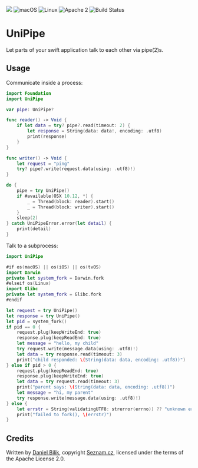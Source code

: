 ![](https://img.shields.io/badge/Swift-4.2-orange.svg?style=flat)
![macOS](https://img.shields.io/badge/os-macOS-green.svg?style=flat)
![Linux](https://img.shields.io/badge/os-linux-green.svg?style=flat)
![Apache 2](https://img.shields.io/badge/license-Apache2-blue.svg?style=flat)
![Build Status](https://travis-ci.com/seznam/swift-unipipe.svg?branch=master)

# UniPipe

Let parts of your swift application talk to each other via pipe(2)s.

## Usage

Communicate inside a process:

```swift
import Foundation
import UniPipe

var pipe: UniPipe?

func reader() -> Void {
	if let data = try? pipe?.read(timeout: 2) {
		let response = String(data: data!, encoding: .utf8)
		print(response)
	}
}

func writer() -> Void {
	let request = "ping"
	try? pipe?.write(request.data(using: .utf8)!)
}

do {
	pipe = try UniPipe()
	if #available(OSX 10.12, *) {
		_ = Thread(block: reader).start()
		_ = Thread(block: writer).start()
	}
	sleep(2)
} catch UniPipeError.error(let detail) {
	print(detail)
}
```

Talk to a subprocess:

```swift
import UniPipe

#if os(macOS) || os(iOS) || os(tvOS)
import Darwin
private let system_fork = Darwin.fork
#elseif os(Linux)
import Glibc
private let system_fork = Glibc.fork
#endif

let request = try UniPipe()
let response = try UniPipe()
let pid = system_fork()
if pid == 0 {
	request.plug(keepWriteEnd: true)
	response.plug(keepReadEnd: true)
	let message = "hello, my child"
	try request.write(message.data(using: .utf8)!)
	let data = try response.read(timeout: 3)
	print("child responded: \(String(data: data, encoding: .utf8))")
} else if pid > 0 {
	request.plug(keepReadEnd: true)
	response.plug(keepWriteEnd: true)
	let data = try request.read(timeout: 3)
	print("parent says: \(String(data: data, encoding: .utf8))")
	let message = "hi, my parent"
	try response.write(message.data(using: .utf8)!)
} else {
	let errstr = String(validatingUTF8: strerror(errno)) ?? "unknown error"
	print("failed to fork(), \(errstr)")
}
```

## Credits

Written by [Daniel Bilik](https://github.com/ddbilik/), copyright [Seznam.cz](https://onas.seznam.cz/en/), licensed under the terms of the Apache License 2.0.
